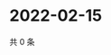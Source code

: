 # 2022-02-15

共 0 条

<!-- BEGIN WEIBO -->
<!-- 最后更新时间 Tue Feb 15 2022 14:16:55 GMT+0800 (China Standard Time) -->

<!-- END WEIBO -->
